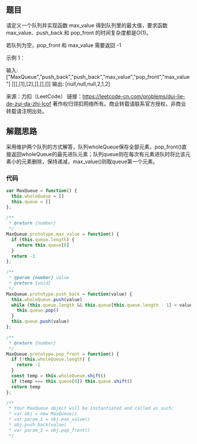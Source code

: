 ## 题目
请定义一个队列并实现函数 max_value 得到队列里的最大值，要求函数max_value、push_back 和 pop_front 的时间复杂度都是O(1)。

若队列为空，pop_front 和 max_value 需要返回 -1

示例 1：

输入: 
["MaxQueue","push_back","push_back","max_value","pop_front","max_value"]
[[],[1],[2],[],[],[]]
输出: [null,null,null,2,1,2]

来源：力扣（LeetCode）
链接：https://leetcode-cn.com/problems/dui-lie-de-zui-da-zhi-lcof
著作权归领扣网络所有。商业转载请联系官方授权，非商业转载请注明出处。

## 解题思路
采用维护两个队列的方式解答，队列wholeQueue保存全部元素，pop_front()直接返回wholeQueue的最先进队元素；队列queue则在每次有元素进队时将比该元素小的元素删除，保持递减，max_value()则取queue第一个元素。

### 代码

```javascript
var MaxQueue = function() {
  this.wholeQueue = []
  this.queue = []
};

/**
 * @return {number}
 */
MaxQueue.prototype.max_value = function() {
  if (this.queue.length) {
    return this.queue[0]
  }
  return -1
};

/** 
 * @param {number} value
 * @return {void}
 */
MaxQueue.prototype.push_back = function(value) {
  this.wholeQueue.push(value)
  while (this.queue.length && this.queue[this.queue.length - 1] < value) {
    this.queue.pop()
  }
  this.queue.push(value)
};

/**
 * @return {number}
 */
MaxQueue.prototype.pop_front = function() {
  if (!this.wholeQueue.length) {
    return -1
  }
  const temp = this.wholeQueue.shift()
  if (temp === this.queue[0]) this.queue.shift()
  return temp
};

/**
 * Your MaxQueue object will be instantiated and called as such:
 * var obj = new MaxQueue()
 * var param_1 = obj.max_value()
 * obj.push_back(value)
 * var param_3 = obj.pop_front()
 */
```